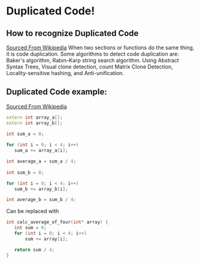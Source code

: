 # Duplicated Code!

## How to recognize Duplicated Code

[Sourced From Wikipedia](https://en.wikipedia.org/wiki/Duplicate_code)
When two sections or functions do the same thing, it is code duplication. Some algorithms to detect code duplication are: Baker's algorithm, Rabin–Karp string search algorithm. Using Abstract Syntax Trees, Visual clone detection, count Matrix Clone Detection, Locality-sensitive hashing, and Anti-unification.

## Duplicated Code example:

[Sourced From Wikipedia](https://en.wikipedia.org/wiki/Duplicate_code)
```cpp
extern int array_a[];
extern int array_b[];
 
int sum_a = 0;

for (int i = 0; i < 4; i++)
   sum_a += array_a[i];

int average_a = sum_a / 4;
 
int sum_b = 0;

for (int i = 0; i < 4; i++)
   sum_b += array_b[i];

int average_b = sum_b / 4;
```

Can be replaced with

```cpp
int calc_average_of_four(int* array) {
   int sum = 0;
   for (int i = 0; i < 4; i++)
       sum += array[i];

   return sum / 4;
}
```

